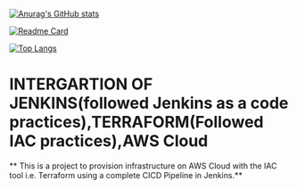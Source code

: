 [![Anurag's GitHub stats](https://github-readme-stats.vercel.app/api?username=Apurva14A)](https://github.com/anuraghazra/github-readme-stats)

[![Readme Card](https://github-readme-stats.vercel.app/api/pin/?username=Apurva14A&repo=Apurva14A)](https://github.com/anuraghazra/github-readme-stats)

[![Top Langs](https://github-readme-stats.vercel.app/api/top-langs/?username=Apurva14A&hide_progress=false)](https://github.com/anuraghazra/github-readme-stats)

# INTERGARTION OF JENKINS(followed Jenkins as a code practices),TERRAFORM(Followed IAC practices),AWS Cloud

** This is a project to provision infrastructure on AWS Cloud with the IAC tool i.e. Terraform using a complete CICD Pipeline in Jenkins.**
